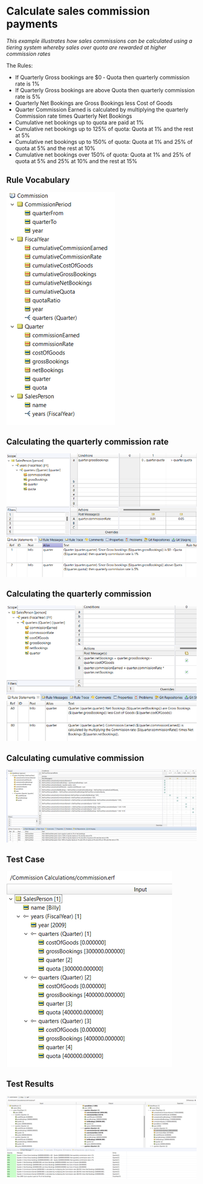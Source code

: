 # Calculate sales commission payments

_This example illustrates how sales commissions can be calculated using a tiering system whereby sales over quota are rewarded at higher commission rates_

The Rules:

* If Quarterly Gross bookings are $0 ‐ Quota then quarterly commission rate is 1%
* If Quarterly Gross bookings are above Quota then quarterly commission rate is 5%
* Quarterly Net Bookings are Gross Bookings less Cost of Goods
* Quarter Commission Earned is calculated by multiplying the quarterly Commission rate times Quarterly Net Bookings
* Cumulative net bookings up to quota are paid at 1%
* Cumulative net bookings up to 125% of quota: Quota at 1% and the rest at 5%
* Cumulative net bookings up to 150% of quota: Quota at 1% and 25% of quota at 5% and the rest at 10% 
* Cumulative net bookings over 150% of quota: Quota at 1% and 25% of quota at 5% and 25% at 10% and the rest at 15%

## Rule Vocabulary

![Alt text](images/commission_sshot-40.png)

## Calculating the quarterly commission rate

![Alt text](images/commission_sshot-41.png)

## Calculating the quarterly commission

![Alt text](images/commission_sshot-42.png)

## Calculating cumulative commission

![Alt text](images/commission_sshot-43.png)

## Test Case

![Alt text](images/commission_sshot-45.png)

## Test Results

![Alt text](images/commission_sshot-47.png)
